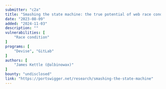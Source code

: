 ```yaml
---
submitter: "c2a"
title: "Smashing the state machine: the true potential of web race conditions"
date: "2023-08-09"
added: "2024-11-03"
description: ""
vulnerabilities: [
    "Race condition"
]
programs: [
    "Devise", "GitLab"
]
authors: [
    "James Kettle (@albinowax)"
]
bounty: "undisclosed"
link: "https://portswigger.net/research/smashing-the-state-machine"
---
```




